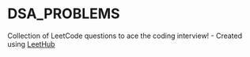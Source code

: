 # DSA_PROBLEMS
Collection of LeetCode questions to ace the coding interview! - Created using [LeetHub](https://github.com/QasimWani/LeetHub)
